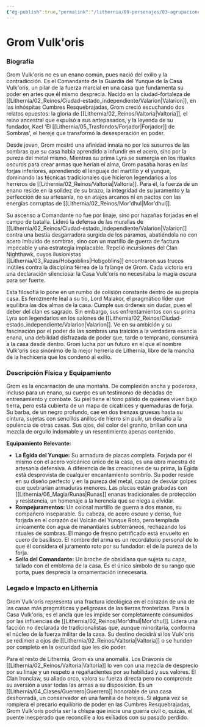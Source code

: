 ```yaml
---
{"dg-publish":true,"permalink":"/lithernia/09-personajes/03-agrupaciones/casa-vulkoris/grom-vulkoris/","tags":["lithernia","personajes","casa vulk'oris","enano","Valarion","Guerrero","comandante"]}
---
```


# Grom Vulk'oris

### Biografía

Grom Vulk'oris no es un enano común, pues nació del exilio y la contradicción. Es el Comandante de la Guardia del Yunque de la Casa Vulk'oris, un pilar de la fuerza marcial en una casa que fundamenta su poder en artes que él mismo desprecia. Nacido en la ciudad-fortaleza de [[Lithernia/02_Reinos/Ciudad-estado_independiente/Valarion\|Valarion]], en las inhóspitas Cumbres Resquebrajadas, Grom creció escuchando dos relatos opuestos: la gloria de [[Lithernia/02_Reinos/Valtoria\|Valtoria]], el reino ancestral que expulsó a sus antepasados, y la leyenda de su fundador, Kael 'El [[Lithernia/05_Trasfondos/Forjador\|Forjador]] de Sombras', el hereje que transformó la desesperación en poder.

Desde joven, Grom mostró una afinidad innata no por los susurros de las sombras que su casa había aprendido a infundir en el acero, sino por la pureza del metal mismo. Mientras su prima Lyra se sumergía en los rituales oscuros para crear armas que herían el alma, Grom pasaba horas en las forjas inferiores, aprendiendo el lenguaje del martillo y el yunque, dominando las técnicas tradicionales que hicieron legendarios a los herreros de [[Lithernia/02_Reinos/Valtoria\|Valtoria]]. Para él, la fuerza de un enano reside en la solidez de su brazo, la integridad de su juramento y la perfección de su artesanía, no en atajos arcanos ni en pactos con las energías corruptas de [[Lithernia/02_Reinos/Mor'dhul\|Mor'dhul]].

Su ascenso a Comandante no fue por linaje, sino por hazañas forjadas en el campo de batalla. Lideró la defensa de las murallas de [[Lithernia/02_Reinos/Ciudad-estado_independiente/Valarion\|Valarion]] contra una bestia desgarradora surgida de los páramos, abatiéndola no con acero imbuido de sombras, sino con un martillo de guerra de factura impecable y una estrategia implacable. Repelió incursiones del Clan Nighthawk, cuyos ilusionistas [[Lithernia/03_Razas/Hobgoblins\|Hobgoblins]] encontraron sus trucos inútiles contra la disciplina férrea de la falange de Grom. Cada victoria era una declaración silenciosa: la Casa Vulk'oris no necesitaba la magia oscura para ser fuerte.

Esta filosofía lo pone en un rumbo de colisión constante dentro de su propia casa. Es ferozmente leal a su tío, Lord Malakor, el pragmático líder que equilibra las dos almas de la casa. Cumple sus órdenes sin dudar, pues el deber del clan es sagrado. Sin embargo, sus enfrentamientos con su prima Lyra son legendarios en los salones de [[Lithernia/02_Reinos/Ciudad-estado_independiente/Valarion\|Valarion]]. Ve en su ambición y su fascinación por el poder de las sombras una traición a la verdadera esencia enana, una debilidad disfrazada de poder que, tarde o temprano, consumirá a la casa desde dentro. Grom lucha por un futuro en el que el nombre Vulk'oris sea sinónimo de la mejor herrería de Lithernia, libre de la mancha de la hechicería que los condenó al exilio.

### Descripción Física y Equipamiento

Grom es la encarnación de una montaña. De complexión ancha y poderosa, incluso para un enano, su cuerpo es un testimonio de décadas de entrenamiento y combate. Su piel tiene el tono pálido de quienes viven bajo tierra, pero está cubierta de un mapa de cicatrices y quemaduras de forja. Su barba, de un negro profundo, cae en dos trenzas gruesas hasta su cintura, sujetas con sencillos anillos de hierro sin pulir, un desafío a la opulencia de otras casas. Sus ojos, del color del granito, brillan con una mezcla de orgullo indomable y un resentimiento apenas contenido.

**Equipamiento Relevante:**

*   **La Égida del Yunque:** Su armadura de placas completa. Forjada por él mismo con el acero volcánico único de la casa, es una obra maestra de artesanía defensiva. A diferencia de las creaciones de su prima, la Égida está desprovista de cualquier encantamiento sombrío. Su poder reside en su diseño perfecto y en la pureza del metal, capaz de desviar golpes que quebrarían armaduras menores. Las placas están grabadas con [[Lithernia/06_Magia/Runas\|Runas]] enanas tradicionales de protección y resistencia, un homenaje a la herencia que se niega a olvidar.
*   **Rompejuramentos:** Un colosal martillo de guerra a dos manos, su compañero inseparable. Su cabeza, de acero oscuro y denso, fue forjada en el corazón del Volcán del Yunque Roto, pero templada únicamente con agua de manantiales subterráneos, rechazando los rituales de sombras. El mango de fresno petrificado está envuelto en cuero de basilisco. El nombre del arma es un recordatorio personal de lo que él considera el juramento roto por su fundador: el de la pureza de la forja.
*   **Sello del Comandante:** Un broche de obsidiana que sujeta su capa, tallado con el emblema de la casa. Es el único símbolo de su rango que porta, pues desprecia la ornamentación innecesaria.

### Legado e Impacto en Lithernia

Grom Vulk'oris representa una fractura ideológica en el corazón de una de las casas más pragmáticas y peligrosas de las tierras fronterizas. Para la Casa Vulk'oris, es el ancla que les impide ser completamente consumidos por las influencias de [[Lithernia/02_Reinos/Mor'dhul\|Mor'dhul]]. Lidera una facción no declarada de tradicionalistas que, aunque minoritaria, conforma el núcleo de la fuerza militar de la casa. Su destino decidirá si los Vulk'oris se redimen a ojos de [[Lithernia/02_Reinos/Valtoria\|Valtoria]] o se hunden por completo en la oscuridad que les dio poder.

Para el resto de Lithernia, Grom es una anomalía. Los Dravonis de [[Lithernia/02_Reinos/Valtoria\|Valtoria]] lo ven con una mezcla de desprecio por su linaje y un respeto a regañadientes por su habilidad y sus valores. El Clan Ironclaw, su aliado orco, valora su fuerza directa pero no comprende su aversión a usar todas las armas a su disposición. Es un [[Lithernia/04_Clases/Guerrero\|Guerrero]] honorable de una casa deshonrada, un conservador en una familia de herejes. Si alguna vez se rompiera el precario equilibrio de poder en las Cumbres Resquebrajadas, Grom Vulk'oris podría ser la chispa que inicie una guerra civil o, quizás, el puente inesperado que reconcilie a los exiliados con su pasado perdido.